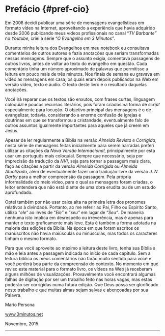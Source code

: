# Prefácio {#pref-cio}

Em 2008 decidi publicar uma série de mensagens evangelísticas em formato vídeo na Internet, aproveitando a experiência que havia adquirido desde 2006 publicando meus vídeos profissionais no canal “_TV Barbante”_ no _Youtube_, criei a série “_O Evangelho em 3 Minutos”_.

Durante minha leitura dos Evangelhos em meu notebook eu consultava comentários de outros autores e fazia anotações que seriam transformadas nessas mensagens. Sempre que o assunto exigia, comentava passagens de outros livros, antes de voltar ao texto do evangelho em questão. Cada comentário tinha um número aproximado de palavras que permitisse a leitura em pouco mais de três minutos. Nos finais de semana eu gravava em vídeo as mensagens em casa, os quais eram depois publicados na Web em versão vídeo, texto e áudio. O texto deste livro é o resultado daquelas anotações.

Você irá reparar que os textos são enxutos, com frases curtas, linguagem coloquial e poucos recursos literários, pois foram criados na forma de _script_ especialmente para locução. O objetivo principal das mensagens é o de evangelizar, todavia, considerando a enorme confusão de igrejas e doutrinas em que se transformou a cristandade, eventualmente falo de outros assuntos igualmente importantes para aqueles que já creem em Jesus.

Apesar de ler regularmente a Bíblia na versão _Almeida Revista e Corrigida_, nesta série de mensagens feitas inicialmente para serem narradas preferi utilizar as citações da _Nova Versão Internacional_, principalmente por esta usar um português mais coloquial. Sempre que necessário, seja por imprecisão da tradução da _NVI_, seja para tornar a passagem mais clara, faço as citações a partir da versão _Almeida Corrigida_ ou _Almeida Atualizada_, além de eventualmente fazer uma tradução livre da versão _J. N. Darby_ para a melhor compreensão da passagem. Pela própria informalidade do meio vídeo, para o qual as mensagens foram criadas, o leitor entenderá que não está diante de uma obra erudita ou de um estudo aprofundado.

Optei também por não usar caixa alta na primeira letra dos pronomes relativos à divindade. Portanto, ao me referir ao Pai, Filho ou Espírito Santo, utilizo “_ele”_ ao invés de “_Ele”_ e “_seu”_ em lugar de “_Seu”_. De maneira nenhuma isto implica em desrespeito ou irreverência, mas é apenas para manter o texto graficamente mais leve. Esta é também a forma adotada na maioria das edições da Bíblia. Na época em que foram escritos os manuscritos não havia maiúsculas ou minúsculas, mas todos os caracteres tinham o mesmo formato.

Para que você aproveite ao máximo a leitura deste livro, tenha sua Bíblia à mão e leia antes a passagem indicada no início de cada capítulo. Sem a leitura bíblica os meus comentários não farão muito sentido para você e você perderá boa parte da compreensão do contexto. No momento em que reviso este material para o formato livro, os vídeos na Web já receberam alguns milhões de visualizações. Provavelmente você encontrará algumas falhas de digitação por ser um trabalho feito nas horas vagas, mas estas poderão ser corrigidas numa futura edição. Que Deus possa ser glorificado neste trabalho e que muitas almas sejam salvas e abençoadas por sua Palavra.

Mario Persona

www.3minutos.net

Novembro, 2015

*****